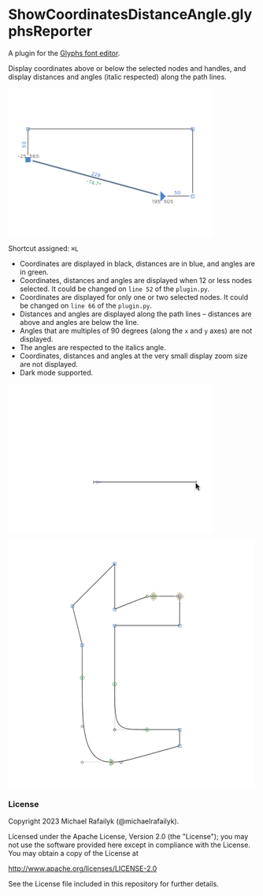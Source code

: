 # ShowCoordinatesDistanceAngle.glyphsReporter

A plugin for the [Glyphs font editor](http://glyphsapp.com/).

Display coordinates above or below the selected nodes and handles, and display distances and angles (italic respected) along the path lines.

![](ShowCoordinatesDistanceAngle.png)

Shortcut assigned: `⌘L`

- Coordinates are displayed in black, distances are in blue, and angles are in green.
- Coordinates, distances and angles are displayed when 12 or less nodes selected. It could be changed on `line 52` of the `plugin.py`.
- Coordinates are displayed for only one or two selected nodes. It could be changed on `line 66` of the `plugin.py`.
- Distances and angles are displayed along the path lines – distances are above and angles are below the line.
- Angles that are multiples of 90 degrees (along the `x` and `y` axes) are not displayed.
- The angles are respected to the italics angle.
- Coordinates, distances and angles at the very small display zoom size are not displayed.
- Dark mode supported.

![](ShowCoordinatesDistanceAngle2.gif)

![](ShowCoordinatesDistanceAngle.gif)

### License

Copyright 2023 Michael Rafailyk (@michaelrafailyk).

Licensed under the Apache License, Version 2.0 (the "License"); you may not use the software provided here except in compliance with the License. You may obtain a copy of the License at

http://www.apache.org/licenses/LICENSE-2.0

See the License file included in this repository for further details.
